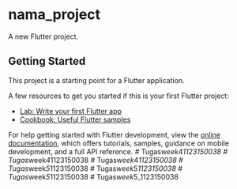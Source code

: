 # nama_project

A new Flutter project.

## Getting Started

This project is a starting point for a Flutter application.

A few resources to get you started if this is your first Flutter project:

- [Lab: Write your first Flutter app](https://docs.flutter.dev/get-started/codelab)
- [Cookbook: Useful Flutter samples](https://docs.flutter.dev/cookbook)

For help getting started with Flutter development, view the
[online documentation](https://docs.flutter.dev/), which offers tutorials,
samples, guidance on mobile development, and a full API reference.
#   T u g a s _ w e e k _ 4 _ 1 1 2 3 1 5 0 0 3 8  
 #   T u g a s _ w e e k _ 4 _ 1 1 2 3 1 5 0 0 3 8  
 #   T u g a s _ w e e k _ 4 _ 1 1 2 3 1 5 0 0 3 8  
 #   T u g a s _ w e e k _ 5 _ 1 1 2 3 1 5 0 0 3 8  
 #   T u g a s _ w e e k _ 5 _ 1 1 2 3 1 5 0 0 3 8  
 #   T u g a s _ w e e k _ 5 _ 1 1 2 3 1 5 0 0 3 8  
 #   T u g a s _ w e e k _ 5 _ 1 1 2 3 1 5 0 0 3 8  
 